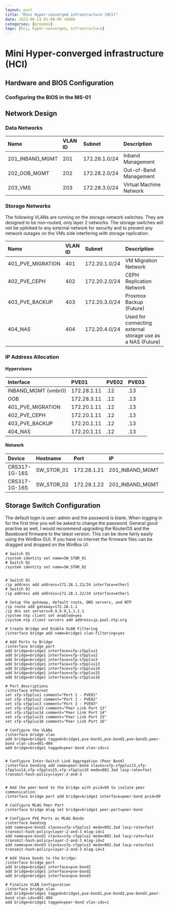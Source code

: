 ```yaml
---
layout: post
title: "Mini Hyper-converged infrastructure (HCI)"
date: 2023-06-23 01:00:00 +0900
categories: [proxmox]
tags: [hci, hyper-converged, infrastructure]
---
```

# Mini Hyper-converged infrastructure (HCI)



## Hardware and BIOS Configuration

### Configuring the BIOS in the MS-01





## Network Design
### Data Networks

| Name | VLAN ID  | Subnet | Description |
| :--- | :--- | :--- | :--- |
| 201_INBAND_MGMT | 201 | 172.28.1.0/24 | Inband Management |
| 202_OOB_MGMT | 202 | 172.28.2.0/24 | Out-of-Band Management |
| 203_VMS | 203 | 172.28.3.0/24 | Virtual Machine Network |


### Storage Networks

The following VLANs are running on the storage network switches. They are designed to be non-routed, only layer 2 networks. The storage switches will not be uplinked to any external network for security and to prevent any network outages on the VMs side interfering with storage replication. 

| Name | VLAN ID  | Subnet | Description |
| :--- | :--- | :--- | :--- |
| 401_PVE_MIGRATION | 401 | 172.20.1.0/24 | VM Migration Network|
| 402_PVE_CEPH | 402 | 172.20.2.0/24 | CEPH Replication Network |
| 403_PVE_BACKUP | 403 | 172.20.3.0/24 | Proxmox Backup (Future) |
| 404_NAS | 404 | 172.20.4.0/24 | Used for connecting external storage use as a NAS (Future) |


### IP Address Allocation

#### Hypervisors

| Interface | PVE01 | PVE02 | PVE03 |
| :--- | :--- | :--- | :--- |
| INBAND_MGMT (vmbr0) | 172.28.1.11 | .12 | .13
| OOB | 172.28.3.11 | .12 | .13 |
| 401_PVE_MIGRATION | 172.20.1.11 | .12 | .13 |
| 402_PVE_CEPH | 172.20.1.11 | .12 | .13 |
| 403_PVE_BACKUP | 172.20.1.11 | .12 | .13 |
| 404_NAS | 172.20.1.11 | .12 | .13 |


#### Network

| Device | Hostname | Port | IP | Network/VLAN |
| :--- | :--- | :--- | :--- |  :--- | 
| CRS317-1G-16S | SW_STOR_01 | 172.28.1.21 | 201_INBAND_MGMT 
| CRS317-1G-16S | SW_STOR_02 | 172.28.1.22 | 201_INBAND_MGMT 


## Storage Switch Configuration

The default login is user: admin and the password is blank. When logging in for the first time you will be asked to change the password. 
General good practive as well, I would recommend upgrading the RouterOS and the Baseboard firmware to the latest version. This can be done fairly easily using the WinBox GUI. If you have no internet the firmware files can be dragged and dropped on the WinBox UI. 

```
# Switch 01
/system identity set name=SW_STOR_01
# Switch 02
/system identity set name=SW_STOR_02


# Switch 01
/ip address add address=172.28.1.21/24 interface=ether1
# Switch 02
/ip address add address=172.28.1.22/24 interface=ether1

# Setup the gateway, default route, DNS servers, and NTP
/ip route add gateway=172.28.1.1
/ip dns set servers=9.9.9.9,1.1.1.1
/system ntp client set enabled=yes
/system ntp client servers add address=jp.pool.ntp.org

# Create Bridge and Enable VLAN Filtering
/interface bridge add name=bridge1 vlan-filtering=yes

# Add Ports to Bridge
/interface bridge port
add bridge=bridge1 interface=sfp-sfpplus1
add bridge=bridge1 interface=sfp-sfpplus2
add bridge=bridge1 interface=sfp-sfpplus3
add bridge=bridge1 interface=sfp-sfpplus13
add bridge=bridge1 interface=sfp-sfpplus14
add bridge=bridge1 interface=sfp-sfpplus15
add bridge=bridge1 interface=sfp-sfpplus16

# Port descriptions
/interface ethernet
set sfp-sfpplus1 comment="Port 1 - PVE01"
set sfp-sfpplus2 comment="Port 2 - PVE02"
set sfp-sfpplus3 comment="Port 3 - PVE03"
set sfp-sfpplus13 comment="Peer Link Port 13"
set sfp-sfpplus14 comment="Peer Link Port 14"
set sfp-sfpplus15 comment="Peer Link Port 15"
set sfp-sfpplus16 comment="Peer Link Port 16"

# Configure the VLANs
/interface bridge vlan
add bridge=bridge1 tagged=bridge1,pve-bond1,pve-bond2,pve-bond3,peer-bond vlan-ids=401-404
add bridge=bridge1 tagged=peer-bond vlan-ids=1


# Configure Inter-Switch Link Aggregation (Peer Bond)
/interface bonding add name=peer-bond slaves=sfp-sfpplus13,sfp-sfpplus14,sfp-sfpplus15,sfp-sfpplus16 mode=802.3ad lacp-rate=fast transmit-hash-policy=layer-2-and-3


# Add the peer-bond to the bridge with pvid=99 to isolate peer communication:
/interface bridge port add bridge=bridge1 interface=peer-bond pvid=99

# Configure MLAG Peer Port
/interface bridge mlag set bridge=bridge1 peer-port=peer-bond

# Configure PVE Ports as MLAG Bonds
/interface bonding
add name=pve-bond1 slaves=sfp-sfpplus1 mode=802.3ad lacp-rate=fast transmit-hash-policy=layer-2-and-3 mlag-id=1
add name=pve-bond2 slaves=sfp-sfpplus2 mode=802.3ad lacp-rate=fast transmit-hash-policy=layer-2-and-3 mlag-id=2
add name=pve-bond3 slaves=sfp-sfpplus3 mode=802.3ad lacp-rate=fast transmit-hash-policy=layer-2-and-3 mlag-id=3

# Add these bonds to the bridge:
/interface bridge port
add bridge=bridge1 interface=pve-bond1
add bridge=bridge1 interface=pve-bond2
add bridge=bridge1 interface=pve-bond3

# Finalize VLAN Configuration
/interface bridge vlan
add bridge=bridge1 tagged=bridge1,pve-bond1,pve-bond2,pve-bond3,peer-bond vlan-ids=401-404
add bridge=bridge1 tagged=peer-bond vlan-ids=1

```